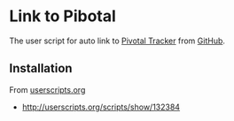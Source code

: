 # Link to Pibotal

The user script for auto link to [Pivotal Tracker](http://pivotaltracker.com) from [GitHub](https://github.com).

## Installation

From [userscripts.org](http://userscripts.org)

* http://userscripts.org/scripts/show/132384
